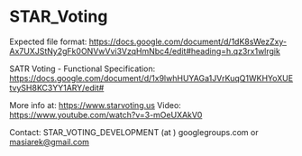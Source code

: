 # STAR_Voting
Expected file format: https://docs.google.com/document/d/1dK8sWezZxy-Ax7UXJStNy2gFk0ONVwVvi3VzqHmNbc4/edit#heading=h.qz3rx1wlrgik

SATR Voting - Functional Specification: https://docs.google.com/document/d/1x9lwhHUYAGa1JVrKuqQ1WKHYoXUEtvySH8KC3YY1ARY/edit#

More info at: https://www.starvoting.us
Video: https://www.youtube.com/watch?v=3-mOeUXAkV0

Contact: STAR_VOTING_DEVELOPMENT  (at ) googlegroups.com  or   masiarek@gmail.com